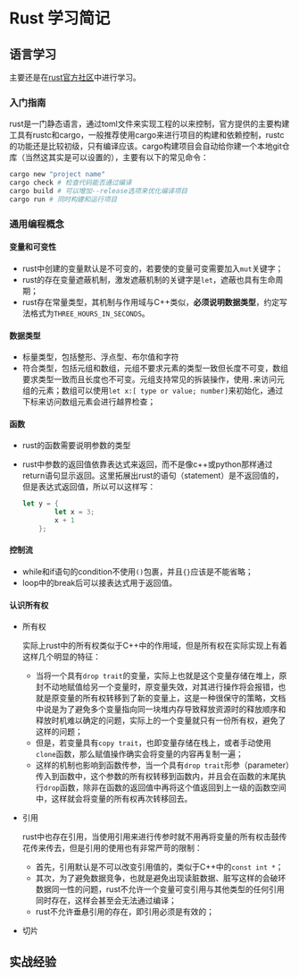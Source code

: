 # Rust 学习简记

## 语言学习

主要还是在[rust官方社区](https://rustwiki.org/)中进行学习。

### 入门指南

rust是一门静态语言，通过toml文件来实现工程的以来控制，官方提供的主要构建工具有rustc和cargo，一般推荐使用cargo来进行项目的构建和依赖控制，rustc的功能还是比较初级，只有编译应该。cargo构建项目会自动给你建一个本地git仓库（当然这其实是可以设置的），主要有以下的常见命令：

```bash
cargo new "project name"
cargo check # 检查代码能否通过编译
cargo build # 可以增加--release选项来优化编译项目
cargo run # 同时构建和运行项目
```

### 通用编程概念

#### 变量和可变性

- rust中创建的变量默认是不可变的，若要使的变量可变需要加入`mut`关键字；
- rust的存在变量遮蔽机制，激发遮蔽机制的关键字是`let`，遮蔽也具有生命周期；
- rust存在常量类型，其机制与作用域与C++类似，**必须说明数据类型**，约定写法格式为`THREE_HOURS_IN_SECONDS`。

#### 数据类型

- 标量类型，包括整形、浮点型、布尔值和字符
- 符合类型，包括元组和数组，元组不要求元素的类型一致但长度不可变，数组要求类型一致而且长度也不可变。元组支持常见的拆装操作，使用`.`来访问元组的元素；数组可以使用`let x:[ type or value; number]`来初始化，通过下标来访问数组元素会进行越界检查；

#### 函数

- rust的函数需要说明参数的类型

- rust中参数的返回值依靠表达式来返回，而不是像c++或python那样通过return语句显示返回。这里拓展出rust的语句（statement）是不返回值的，但是表达式返回值，所以可以这样写：

  ```rust
  let y = {
          let x = 3;
          x + 1
      };
  ```

#### 控制流

- while和if语句的condition不使用`()`包裹，并且`{}`应该是不能省略；
- loop中的break后可以接表达式用于返回值。

#### 认识所有权

- 所有权

  实际上rust中的所有权类似于C++中的作用域，但是所有权在实际实现上有着这样几个明显的特征：

  - 当将一个具有`drop trait`的变量，实际上也就是这个变量存储在堆上，原封不动地赋值给另一个变量时，原变量失效，对其进行操作将会报错，也就是原变量的所有权转移到了新的变量上，这是一种很保守的策略，文档中说是为了避免多个变量指向同一块堆内存导致释放资源时的释放顺序和释放时机难以确定的问题，实际上的一个变量就只有一份所有权，避免了这样的问题；
  - 但是，若变量具有`copy trait`，也即变量存储在栈上，或者手动使用`clone`函数，那么赋值操作确实会将变量的内容再复制一遍；
  - 这样的机制也影响到函数传参，当一个具有`drop trait`形参（parameter）传入到函数中，这个参数的所有权转移到函数内，并且会在函数的末尾执行`drop`函数，除非在函数的返回值中再将这个值返回到上一级的函数空间中，这样就会将变量的所有权再次转移回去。

- 引用

  rust中也存在引用，当使用引用来进行传参时就不用再将变量的所有权击鼓传花传来传去，但是引用的使用也有非常严苛的限制：

  - 首先，引用默认是不可以改变引用值的，类似于C++中的`const int *`；
  - 其次，为了避免数据竞争，也就是避免出现读脏数据、脏写这样的会破环数据同一性的问题，rust不允许一个变量可变引用与其他类型的任何引用同时存在，这样会甚至会无法通过编译；
  - rust不允许垂悬引用的存在，即引用必须是有效的；

- 切片

  
  
  

## 实战经验

